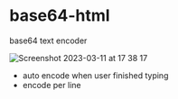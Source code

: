 # base64-html
base64 text encoder

![Screenshot 2023-03-11 at 17 38 17](https://user-images.githubusercontent.com/17339708/224479632-1b362a9d-9361-4f22-8545-3833daabfb75.png)

- auto encode when user finished typing
- encode per line
